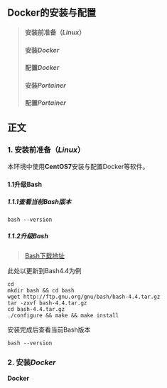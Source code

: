 ## Docker的安装与配置
> #### 安装前准备（*Linux*）
> #### 安装*Docker*
> #### 配置*Docker*
> #### 安装*Portainer*
> #### 配置*Portainer*

## 正文
### 1. 安装前准备（*Linux*）
本环境中使用**CentOS7**安装与配置Docker等软件。  

#### 1.1升级Bash  

##### 1.1.1查看当前Bash版本
    bash --version

##### 1.1.2升级Bash  
> [Bash下载地址](http://ftp.gnu.org/gnu/bash/ "Bash下载地址")  

此处以更新到Bash4.4为例

    cd
    mkdir bash && cd bash
    wget http://ftp.gnu.org/gnu/bash/bash-4.4.tar.gz
    tar -zxvf bash-4.4.tar.gz
    cd bash-4.4.tar.gz
    ./configure && make && make install

安装完成后查看当前Bash版本  

    bash --version






### 2. 安装*Docker*
**Docker**